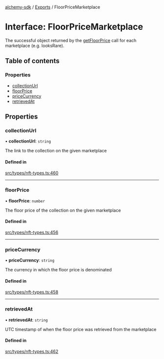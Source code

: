 [alchemy-sdk](../README.md) / [Exports](../modules.md) / FloorPriceMarketplace

# Interface: FloorPriceMarketplace

The successful object returned by the [getFloorPrice](../classes/NftNamespace.md#getfloorprice) call for each
marketplace (e.g. looksRare).

## Table of contents

### Properties

- [collectionUrl](FloorPriceMarketplace.md#collectionurl)
- [floorPrice](FloorPriceMarketplace.md#floorprice)
- [priceCurrency](FloorPriceMarketplace.md#pricecurrency)
- [retrievedAt](FloorPriceMarketplace.md#retrievedat)

## Properties

### collectionUrl

• **collectionUrl**: `string`

The link to the collection on the given marketplace

#### Defined in

[src/types/nft-types.ts:460](https://github.com/alchemyplatform/alchemy-sdk-js/blob/89d639ce/src/types/nft-types.ts#L460)

___

### floorPrice

• **floorPrice**: `number`

The floor price of the collection on the given marketplace

#### Defined in

[src/types/nft-types.ts:456](https://github.com/alchemyplatform/alchemy-sdk-js/blob/89d639ce/src/types/nft-types.ts#L456)

___

### priceCurrency

• **priceCurrency**: `string`

The currency in which the floor price is denominated

#### Defined in

[src/types/nft-types.ts:458](https://github.com/alchemyplatform/alchemy-sdk-js/blob/89d639ce/src/types/nft-types.ts#L458)

___

### retrievedAt

• **retrievedAt**: `string`

UTC timestamp of when the floor price was retrieved from the marketplace

#### Defined in

[src/types/nft-types.ts:462](https://github.com/alchemyplatform/alchemy-sdk-js/blob/89d639ce/src/types/nft-types.ts#L462)
